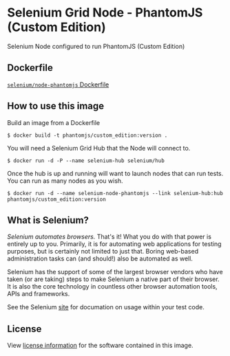 # Selenium Grid Node - PhantomJS (Custom Edition)

Selenium Node configured to run PhantomJS (Custom Edition)

## Dockerfile

[`selenium/node-phantomjs` Dockerfile](https://github.com/mrorgues/NodePhantomJS/blob/master/NodePhantomJS/Dockerfile)

## How to use this image

Build an image from a Dockerfile
```
$ docker build -t phantomjs/custom_edition:version .
```

You will need a Selenium Grid Hub that the Node will connect to.
```
$ docker run -d -P --name selenium-hub selenium/hub
```

Once the hub is up and running will want to launch nodes that can run tests. You can run as many nodes as you wish.
```
$ docker run -d --name selenium-node-phantomjs --link selenium-hub:hub phantomjs/custom_edition:version
```

## What is Selenium?
_Selenium automates browsers._ That's it! What you do with that power is entirely up to you. Primarily, it is for automating web applications for testing purposes, but is certainly not limited to just that. Boring web-based administration tasks can (and should!) also be automated as well.

Selenium has the support of some of the largest browser vendors who have taken (or are taking) steps to make Selenium a native part of their browser. It is also the core technology in countless other browser automation tools, APIs and frameworks.

See the Selenium [site](http://docs.seleniumhq.org/) for documation on usage within your test code.

## License

View [license information](https://github.com/SeleniumHQ/docker-selenium/blob/master/LICENSE.md) for the software contained in this image.

